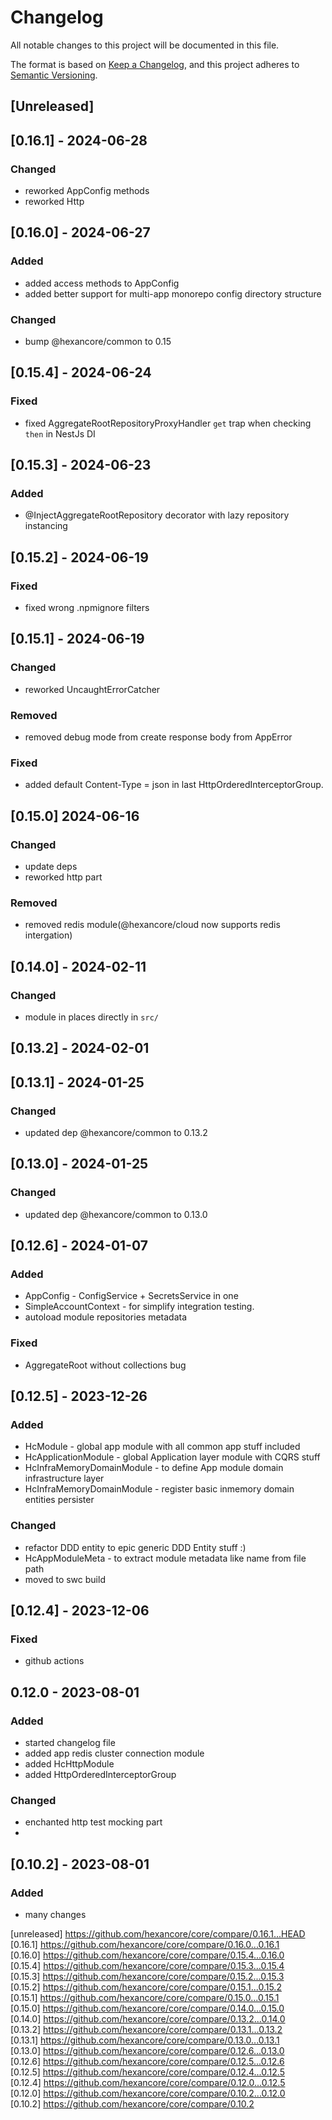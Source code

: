 # Changelog

All notable changes to this project will be documented in this file.

The format is based on [Keep a Changelog](https://keepachangelog.com/en/1.0.0/),
and this project adheres to [Semantic Versioning](https://semver.org/spec/v2.0.0.html).

## [Unreleased]

## [0.16.1] - 2024-06-28

### Changed

- reworked AppConfig methods
- reworked Http

## [0.16.0] - 2024-06-27

### Added

- added access methods to AppConfig
- added better support for multi-app monorepo config directory structure

### Changed

- bump @hexancore/common to 0.15

## [0.15.4] - 2024-06-24

### Fixed

- fixed AggregateRootRepositoryProxyHandler `get` trap when checking `then` in NestJs DI

## [0.15.3] - 2024-06-23

### Added

- @InjectAggregateRootRepository decorator with lazy repository instancing

## [0.15.2] - 2024-06-19

### Fixed

- fixed wrong .npmignore filters

## [0.15.1] - 2024-06-19

### Changed

- reworked UncaughtErrorCatcher

### Removed

- removed debug mode from create response body from AppError

### Fixed

- added default Content-Type = json in last HttpOrderedInterceptorGroup.

## [0.15.0] 2024-06-16

### Changed

- update deps
- reworked http part

### Removed

- removed redis module(@hexancore/cloud now supports redis intergation)

## [0.14.0] - 2024-02-11

### Changed

- module in places directly in `src/`

## [0.13.2] - 2024-02-01

## [0.13.1] - 2024-01-25

### Changed

- updated dep @hexancore/common to 0.13.2

## [0.13.0] - 2024-01-25

### Changed

- updated dep @hexancore/common to 0.13.0

## [0.12.6] - 2024-01-07

### Added

- AppConfig - ConfigService + SecretsService in one
- SimpleAccountContext - for simplify integration testing.
- autoload module repositories metadata

### Fixed

- AggregateRoot without collections bug

## [0.12.5] - 2023-12-26

### Added

- HcModule - global app module with all common app stuff included
- HcApplicationModule - global Application layer module with CQRS stuff
- HcInfraMemoryDomainModule - to define App module domain infrastructure layer
- HcInfraMemoryDomainModule - register basic inmemory domain entities persister

### Changed

- refactor DDD entity to epic generic DDD Entity stuff :)
- HcAppModuleMeta - to extract module metadata like name from file path
- moved to swc build

## [0.12.4] - 2023-12-06

### Fixed

- github actions

## 0.12.0 - 2023-08-01

### Added

- started changelog file
- added app redis cluster connection module
- added HcHttpModule
- added HttpOrderedInterceptorGroup

### Changed

- enchanted http test mocking part
-

## [0.10.2] - 2023-08-01

### Added

- many changes

[unreleased] https://github.com/hexancore/core/compare/0.16.1...HEAD   
[0.16.1] https://github.com/hexancore/core/compare/0.16.0...0.16.1   
[0.16.0] https://github.com/hexancore/core/compare/0.15.4...0.16.0   
[0.15.4] https://github.com/hexancore/core/compare/0.15.3...0.15.4  
[0.15.3] https://github.com/hexancore/core/compare/0.15.2...0.15.3  
[0.15.2] https://github.com/hexancore/core/compare/0.15.1...0.15.2  
[0.15.1] https://github.com/hexancore/core/compare/0.15.0...0.15.1  
[0.15.0] https://github.com/hexancore/core/compare/0.14.0...0.15.0  
[0.14.0] https://github.com/hexancore/core/compare/0.13.2...0.14.0  
[0.13.2] https://github.com/hexancore/core/compare/0.13.1...0.13.2  
[0.13.1] https://github.com/hexancore/core/compare/0.13.0...0.13.1  
[0.13.0] https://github.com/hexancore/core/compare/0.12.6...0.13.0  
[0.12.6] https://github.com/hexancore/core/compare/0.12.5...0.12.6  
[0.12.5] https://github.com/hexancore/core/compare/0.12.4...0.12.5  
[0.12.4] https://github.com/hexancore/core/compare/0.12.0...0.12.5  
[0.12.0] https://github.com/hexancore/core/compare/0.10.2...0.12.0  
[0.10.2] https://github.com/hexancore/core/compare/0.10.2
